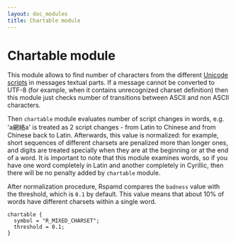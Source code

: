 ```yaml
---
layout: doc_modules
title: Chartable module
---
```

# Chartable module

This module allows to find number of characters from the different [Unicode scripts](http://www.unicode.org/reports/tr24/) in messages textual parts. If a message cannot be converted to UTF-8 (for example, when it contains unrecognized charset definition) then this module just checks number of transitions between ASCII and non ASCII characters.

Then `chartable` module evaluates number of script changes in words, e.g. 'a網絡a' is treated as 2 script changes - from Latin to Chinese and from Chinese back to Latin. Afterwards, this value is normalized: for example, short sequences of different charsets are penalized more than longer ones, and digits are treated specially when they are at the beginning or at the end of a word. It is important to note that this module examines words, so if you have one word completely in Latin and another completely in Cyrillic, then there will be no penalty added by `chartable` module.

After normalization procedure, Rspamd compares the `badness` value with the threshold, which is `0.1` by default. This value means that about 10% of words have different charsets within a single word.

~~~ucl
chartable {
  symbol = "R_MIXED_CHARSET";
  threshold = 0.1;
}
~~~
